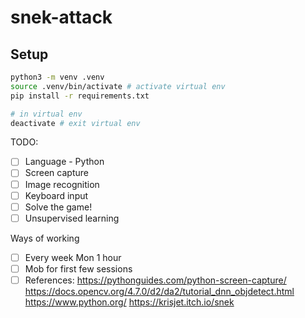 # snek-attack

## Setup

```bash
python3 -m venv .venv
source .venv/bin/activate # activate virtual env
pip install -r requirements.txt
```

```bash
# in virtual env
deactivate # exit virtual env
```

TODO:

- [ ] Language - Python
- [ ] Screen capture
- [ ] Image recognition
- [ ] Keyboard input
- [ ] Solve the game!
- [ ] Unsupervised learning

Ways of working

- [ ] Every week Mon 1 hour
- [ ] Mob for first few sessions
- [ ] References:
      https://pythonguides.com/python-screen-capture/
      https://docs.opencv.org/4.7.0/d2/da2/tutorial_dnn_objdetect.html
      https://www.python.org/
      https://krisjet.itch.io/snek
